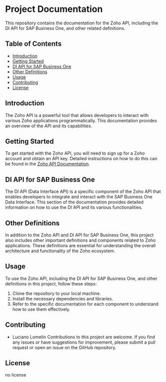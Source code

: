 # Project Documentation

This repository contains the documentation for the Zoho API, including the DI API for SAP Business One, and other related definitions.

## Table of Contents

- [Introduction](#introduction)
- [Getting Started](#getting-started)
- [DI API for SAP Business One](#di-api-for-sap-business-one)
- [Other Definitions](#other-definitions)
- [Usage](#usage)
- [Contributing](#contributing)
- [License](#license)

## Introduction

The Zoho API is a powerful tool that allows developers to interact with various Zoho applications programmatically. This documentation provides an overview of the API and its capabilities.

## Getting Started

To get started with the Zoho API, you will need to sign up for a Zoho account and obtain an API key. Detailed instructions on how to do this can be found in the [Zoho API Documentation](https://api.zoho.com/docs/).

## DI API for SAP Business One

The DI API (Data Interface API) is a specific component of the Zoho API that enables developers to integrate and interact with the SAP Business One Data Interface. This section of the documentation provides detailed information on how to use the DI API and its various functionalities.

## Other Definitions

In addition to the Zoho API and DI API for SAP Business One, this project also includes other important definitions and components related to Zoho applications. These definitions are essential for understanding the overall architecture and functionality of the Zoho ecosystem.

## Usage

To use the Zoho API, including the DI API for SAP Business One, and other definitions in this project, follow these steps:

1. Clone the repository to your local machine.
2. Install the necessary dependencies and libraries.
3. Refer to the specific documentation for each component to understand how to use them effectively.

## Contributing

- Luciano Lomelin
  Contributions to this project are welcome. If you find any issues or have suggestions for improvement, please submit a pull request or open an issue on the GitHub repository.

## License

no license
